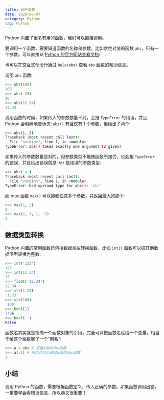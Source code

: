 ```yaml
---
title: 调用函数
date: 2020-06-07
category: Python
tag: Python
---
```


Python 内置了很多有用的函数，我们可以直接调用。

要调用一个函数，需要知道函数的名称和参数，比如求绝对值的函数 `abs`，只有一个参数。可以直接从 [Python 的官方网站查看文档](http://docs.python.org/3/library/functions.html#abs):

<!-- more -->

也可以在交互式命令行通过 `help(abs)` 查看 `abs` 函数的帮助信息。

调用 `abs` 函数:

```py
>>> abs(100)
100
>>> abs(-20)
20
>>> abs(12.34)
12.34
```

调用函数的时候，如果传入的参数数量不对，会报 `TypeError` 的错误，并且 Python 会明确地告诉您: `abs()` 有且仅有 1 个参数，但给出了两个:

```sh
>>> abs(1, 2)
Traceback (most recent call last):
  File "<stdin>", line 1, in <module>
TypeError: abs() takes exactly one argument (2 given)
```

如果传入的参数数量是对的，但参数类型不能被函数所接受，也会报 `TypeError` 的错误，并且给出错误信息: str 是错误的参数类型:

```sh
>>> abs('a')
Traceback (most recent call last):
  File "<stdin>", line 1, in <module>
TypeError: bad operand type for abs(): 'str'
```

而 max 函数 `max()` 可以接收任意多个参数，并返回最大的那个:

```py
>>> max(1, 2)
2
>>> max(2, 3, 1, -5)
3
```

## 数据类型转换

Python 内置的常用函数还包括数据类型转换函数，比如 `int()` 函数可以把其他数据类型转换为整数:

```py
>>> int('123')
123
>>> int(12.34)
12
>>> float('12.34')
12.34
>>> str(1.23)
'1.23'
>>> str(100)
'100'
>>> bool(1)
True
>>> bool('')
False
```

函数名其实就是指向一个函数对象的引用，完全可以把函数名赋给一个变量，相当于给这个函数起了一个“别名”:

```py
>>> a = abs # 变量a指向abs函数
>>> a(-1) # 所以也可以通过a调用abs函数
1
```

## 小结

调用 Python 的函数，需要根据函数定义，传入正确的参数。如果函数调用出错，一定要学会看错误信息，所以英文很重要！
